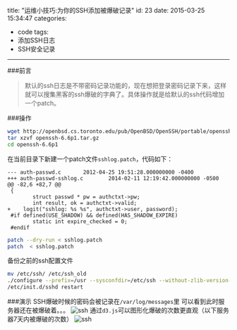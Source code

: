 title: "运维小技巧:为你的SSH添加被爆破记录"
id: 23
date: 2015-03-25 15:34:47
categories:
  - code
tags:
  - 添加SSH日志
  - SSH安全记录
  
---
###前言
>默认的ssh日志是不带密码记录功能的，现在想把登录密码记录下来，这样就可以搜集黑客的ssh爆破的字典了。具体操作就是给默认的ssh代码增加一个patch。

###操作
```bash
wget http://openbsd.cs.toronto.edu/pub/OpenBSD/OpenSSH/portable/openssh-6.6p1.tar.gz
tar xzvf openssh-6.6p1.tar.gz
cd openssh-6.6p1
```
在当前目录下新建一个patch文件`sshlog.patch`，代码如下：
```
--- auth-passwd.c       2012-04-25 19:51:28.000000000 -0400
+++ auth-passwd-sshlog.c        2014-02-11 12:19:42.000000000 -0500
@@ -82,6 +82,7 @@
 {
        struct passwd * pw = authctxt->pw;
        int result, ok = authctxt->valid;
+    logit("sshlog: %s %s", authctxt->user, password);
 #if defined(USE_SHADOW) && defined(HAS_SHADOW_EXPIRE)
        static int expire_checked = 0;
 #endif
```
```bash
patch --dry-run < sshlog.patch
patch  < sshlog.patch
```
备份之前的ssh配置文件
```bash
mv /etc/ssh/ /etc/ssh_old
./configure --prefix=/usr --sysconfdir=/etc/ssh --without-zlib-version-check  --with-md5-passwords --mandir=/usr/share/man
/etc/init.d/sshd restart
```
###演示
SSH爆破时候的密码会被记录在`/var/log/messages`里
可以看到此时服务器还在被爆破着。。。
![ssh](http://static.blog.lurrpis.com/file0001.jpg)
通过`d3.js`可以图形化爆破的次数更直观（以下服务器7天内被爆破的次数）
![ssh](http://static.blog.lurrpis.com/2.jpg)
